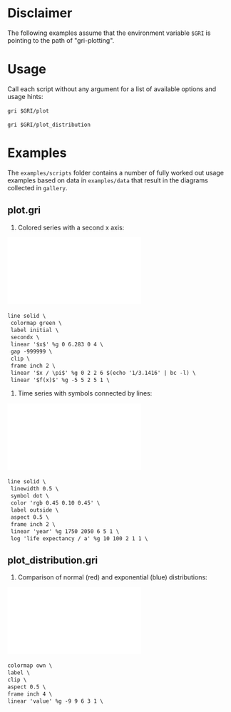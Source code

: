 # Disclaimer
The following examples assume that the environment variable `$GRI` is pointing to the path of "gri-plotting".

# Usage

Call each script without any argument for a list of available options and usage hints:

`gri $GRI/plot`

`gri $GRI/plot_distribution`

# Examples

The `examples/scripts` folder contains a number of fully worked out usage examples based on data in `examples/data` that result in the diagrams collected in `gallery`.

## plot.gri

   1. Colored series with a second x axis:
     
   ![](gallery/harmonic_colormap.pdf)

   ```
   line solid \
	colormap green \
	label initial \
	secondx \
	linear '$x$' %g 0 6.283 0 4 \
	gap -999999 \
	clip \
	frame inch 2 \
	linear '$x / \pi$' %g 0 2 2 6 $(echo '1/3.1416' | bc -l) \
	linear '$f(x)$' %g -5 5 2 5 1 \
   ```

   1. Time series with symbols connected by lines:
     
   ![](gallery/GlobalLifeExpectancy.pdf)
    
   ```
   line solid \
	linewidth 0.5 \
	symbol dot \
	color 'rgb 0.45 0.10 0.45' \
	label outside \
	aspect 0.5 \
	frame inch 2 \
	linear 'year' %g 1750 2050 6 5 1 \
	log 'life expectancy / a' %g 10 100 2 1 1 \
   ```

## plot_distribution.gri

   1. Comparison of normal (red) and exponential (blue) distributions:
     
   ![](gallery/distributions.pdf)
    
   ```
   colormap own \
   label \
   clip \
   aspect 0.5 \
   frame inch 4 \
   linear 'value' %g -9 9 6 3 1 \
   ```

